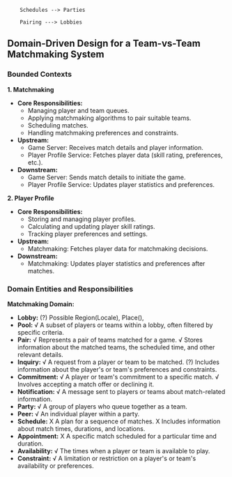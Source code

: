 






        Schedules --> Parties
        
        Pairing ---> Lobbies


## Domain-Driven Design for a Team-vs-Team Matchmaking System

### Bounded Contexts

**1. Matchmaking**
* **Core Responsibilities:**
   - Managing player and team queues.
   - Applying matchmaking algorithms to pair suitable teams.
   - Scheduling matches.
   - Handling matchmaking preferences and constraints.
* **Upstream:**
   - Game Server: Receives match details and player information.
   - Player Profile Service: Fetches player data (skill rating, preferences, etc.).
* **Downstream:**
   - Game Server: Sends match details to initiate the game.
   - Player Profile Service: Updates player statistics and preferences.

**2. Player Profile**
* **Core Responsibilities:**
   - Storing and managing player profiles.
   - Calculating and updating player skill ratings.
   - Tracking player preferences and settings.
* **Upstream:**
   - Matchmaking: Fetches player data for matchmaking decisions.
* **Downstream:**
   - Matchmaking: Updates player statistics and preferences after matches.

### Domain Entities and Responsibilities

**Matchmaking Domain:**

* **Lobby:**
   (?) Possible Region(Locale), Place(), 
* **Pool:**
   √ A subset of players or teams within a lobby, often filtered by specific criteria.
* **Pair:**
   √ Represents a pair of teams matched for a game.
   √ Stores information about the matched teams, the scheduled time, and other relevant details.
* **Inquiry:**
   √ A request from a player or team to be matched.
   (?) Includes information about the player's or team's preferences and constraints.
* **Commitment:**
   √ A player or team's commitment to a specific match.
   √ Involves accepting a match offer or declining it.
* **Notification:**
   √ A message sent to players or teams about match-related information.
* **Party:**
   √ A group of players who queue together as a team.
* **Peer:**
   √ An individual player within a party.
* **Schedule:**
   X A plan for a sequence of matches.
   X Includes information about match times, durations, and locations.
* **Appointment:**
   X A specific match scheduled for a particular time and duration.
* **Availability:**
   √ The times when a player or team is available to play.
* **Constraint:**
   √ A limitation or restriction on a player's or team's availability or preferences.

